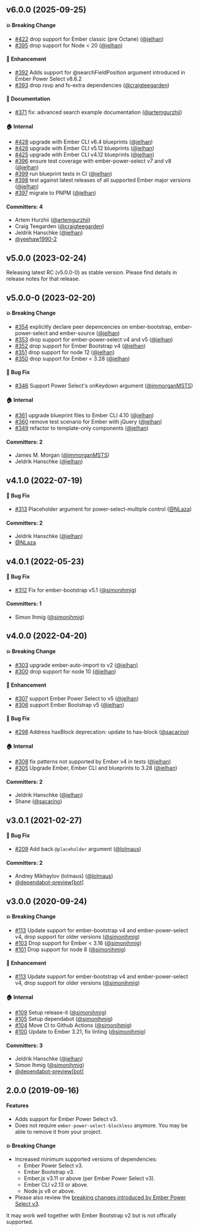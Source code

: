 
## v6.0.0 (2025-09-25)

#### :boom: Breaking Change
* [#422](https://github.com/ember-bootstrap/ember-bootstrap-power-select/pull/422) drop support for Ember classic (pre Octane) ([@jelhan](https://github.com/jelhan))
* [#395](https://github.com/ember-bootstrap/ember-bootstrap-power-select/pull/395) drop support for Node < 20 ([@jelhan](https://github.com/jelhan))

#### :rocket: Enhancement
* [#392](https://github.com/ember-bootstrap/ember-bootstrap-power-select/pull/392) Adds support for @searchFieldPosition argument introduced in Ember Power Select v8.6.2
* [#393](https://github.com/ember-bootstrap/ember-bootstrap-power-select/pull/393) drop rsvp and fs-extra dependencies ([@craigteegarden](https://github.com/craigteegarden))

#### :memo: Documentation
* [#371](https://github.com/ember-bootstrap/ember-bootstrap-power-select/pull/371) fix: advanced search example documentation ([@artemgurzhii](https://github.com/artemgurzhii))

#### :house: Internal
* [#428](https://github.com/ember-bootstrap/ember-bootstrap-power-select/pull/428) upgrade with Ember CLI v6.4 blueprints ([@jelhan](https://github.com/jelhan))
* [#426](https://github.com/ember-bootstrap/ember-bootstrap-power-select/pull/426) upgrade with Ember CLI v5.12 blueprints ([@jelhan](https://github.com/jelhan))
* [#425](https://github.com/ember-bootstrap/ember-bootstrap-power-select/pull/425) upgrade with Ember CLI v4.12 blueprints ([@jelhan](https://github.com/jelhan))
* [#396](https://github.com/ember-bootstrap/ember-bootstrap-power-select/pull/396) ensure test coverage with ember-power-select v7 and v8 ([@jelhan](https://github.com/jelhan))
* [#399](https://github.com/ember-bootstrap/ember-bootstrap-power-select/pull/399) run blueprint tests in CI ([@jelhan](https://github.com/jelhan))
* [#398](https://github.com/ember-bootstrap/ember-bootstrap-power-select/pull/398) test against latest releases of all supported Ember major versions ([@jelhan](https://github.com/jelhan))
* [#397](https://github.com/ember-bootstrap/ember-bootstrap-power-select/pull/397) migrate to PNPM ([@jelhan](https://github.com/jelhan))

#### Committers: 4
- Artem Hurzhii ([@artemgurzhii](https://github.com/artemgurzhii))
- Craig Teegarden ([@craigteegarden](https://github.com/craigteegarden))
- Jeldrik Hanschke ([@jelhan](https://github.com/jelhan))
- [@yeehaw1990-2](https://github.com/yeehaw1990-2)


## v5.0.0 (2023-02-24)

Releasing latest RC (v5.0.0-0) as stable version. Please find details in release notes for that release.

## v5.0.0-0 (2023-02-20)

#### :boom: Breaking Change

- [#354](https://github.com/ember-bootstrap/ember-bootstrap-power-select/pull/354) explicitly declare peer depencencies on ember-bootstrap, ember-power-select and ember-source ([@jelhan](https://github.com/jelhan))
- [#353](https://github.com/ember-bootstrap/ember-bootstrap-power-select/pull/353) drop support for ember-power-select v4 and v5 ([@jelhan](https://github.com/jelhan))
- [#352](https://github.com/ember-bootstrap/ember-bootstrap-power-select/pull/352) drop support for Ember Bootstrap v4 ([@jelhan](https://github.com/jelhan))
- [#351](https://github.com/ember-bootstrap/ember-bootstrap-power-select/pull/351) drop support for node 12 ([@jelhan](https://github.com/jelhan))
- [#350](https://github.com/ember-bootstrap/ember-bootstrap-power-select/pull/350) drop support for Ember < 3.28 ([@jelhan](https://github.com/jelhan))

#### :bug: Bug Fix

- [#346](https://github.com/ember-bootstrap/ember-bootstrap-power-select/pull/346) Support Power Select's onKeydown argument ([@jmmorganMSTS](https://github.com/jmmorganMSTS))

#### :house: Internal

- [#361](https://github.com/ember-bootstrap/ember-bootstrap-power-select/pull/361) upgrade blueprint files to Ember CLI 4.10 ([@jelhan](https://github.com/jelhan))
- [#360](https://github.com/ember-bootstrap/ember-bootstrap-power-select/pull/360) remove test scenario for Ember with jQuery ([@jelhan](https://github.com/jelhan))
- [#349](https://github.com/ember-bootstrap/ember-bootstrap-power-select/pull/349) refactor to template-only components ([@jelhan](https://github.com/jelhan))

#### Committers: 2

- James M. Morgan ([@jmmorganMSTS](https://github.com/jmmorganMSTS))
- Jeldrik Hanschke ([@jelhan](https://github.com/jelhan))

## v4.1.0 (2022-07-19)

#### :bug: Bug Fix

- [#313](https://github.com/kaliber5/ember-bootstrap-power-select/pull/313) Placeholder argument for power-select-multiple control ([@NLaza](https://github.com/NLaza))

#### Committers: 2

- Jeldrik Hanschke ([@jelhan](https://github.com/jelhan))
- [@NLaza](https://github.com/NLaza)

## v4.0.1 (2022-05-23)

#### :bug: Bug Fix

- [#312](https://github.com/kaliber5/ember-bootstrap-power-select/pull/312) Fix for ember-bootstrap v5.1 ([@simonihmig](https://github.com/simonihmig))

#### Committers: 1

- Simon Ihmig ([@simonihmig](https://github.com/simonihmig))

## v4.0.0 (2022-04-20)

#### :boom: Breaking Change

- [#303](https://github.com/kaliber5/ember-bootstrap-power-select/pull/303) upgrade ember-auto-import to v2 ([@jelhan](https://github.com/jelhan))
- [#300](https://github.com/kaliber5/ember-bootstrap-power-select/pull/300) drop support for node 10 ([@jelhan](https://github.com/jelhan))

#### :rocket: Enhancement

- [#307](https://github.com/kaliber5/ember-bootstrap-power-select/pull/307) support Ember Power Select to v5 ([@jelhan](https://github.com/jelhan))
- [#306](https://github.com/kaliber5/ember-bootstrap-power-select/pull/306) support Ember Bootstrap v5 ([@jelhan](https://github.com/jelhan))

#### :bug: Bug Fix

- [#298](https://github.com/kaliber5/ember-bootstrap-power-select/pull/298) Address hasBlock deprecation: update to has-block ([@sacarino](https://github.com/sacarino))

#### :house: Internal

- [#308](https://github.com/kaliber5/ember-bootstrap-power-select/pull/308) fix patterns not supported by Ember v4 in tests ([@jelhan](https://github.com/jelhan))
- [#305](https://github.com/kaliber5/ember-bootstrap-power-select/pull/305) Upgrade Ember, Ember CLI and blueprints to 3.28 ([@jelhan](https://github.com/jelhan))

#### Committers: 2

- Jeldrik Hanschke ([@jelhan](https://github.com/jelhan))
- Shane ([@sacarino](https://github.com/sacarino))

## v3.0.1 (2021-02-27)

#### :bug: Bug Fix

- [#209](https://github.com/kaliber5/ember-bootstrap-power-select/pull/209) Add back `@placeholder` argument ([@lolmaus](https://github.com/lolmaus))

#### Committers: 2

- Andrey Mikhaylov (lolmaus) ([@lolmaus](https://github.com/lolmaus))
- [@dependabot-preview[bot]](https://github.com/apps/dependabot-preview)

## v3.0.0 (2020-09-24)

#### :boom: Breaking Change

- [#113](https://github.com/kaliber5/ember-bootstrap-power-select/pull/113) Update support for ember-bootstrap v4 and ember-power-select v4, drop support for older versions ([@simonihmig](https://github.com/simonihmig))
- [#103](https://github.com/kaliber5/ember-bootstrap-power-select/pull/103) Drop support for Ember < 3.16 ([@simonihmig](https://github.com/simonihmig))
- [#101](https://github.com/kaliber5/ember-bootstrap-power-select/pull/101) Drop support for node 8 ([@simonihmig](https://github.com/simonihmig))

#### :rocket: Enhancement

- [#113](https://github.com/kaliber5/ember-bootstrap-power-select/pull/113) Update support for ember-bootstrap v4 and ember-power-select v4, drop support for older versions ([@simonihmig](https://github.com/simonihmig))

#### :house: Internal

- [#109](https://github.com/kaliber5/ember-bootstrap-power-select/pull/109) Setup release-it ([@simonihmig](https://github.com/simonihmig))
- [#105](https://github.com/kaliber5/ember-bootstrap-power-select/pull/105) Setup dependabot ([@simonihmig](https://github.com/simonihmig))
- [#104](https://github.com/kaliber5/ember-bootstrap-power-select/pull/104) Move CI to Github Actions ([@simonihmig](https://github.com/simonihmig))
- [#100](https://github.com/kaliber5/ember-bootstrap-power-select/pull/100) Update to Ember 3.21, fix linting ([@simonihmig](https://github.com/simonihmig))

#### Committers: 3

- Jeldrik Hanschke ([@jelhan](https://github.com/jelhan))
- Simon Ihmig ([@simonihmig](https://github.com/simonihmig))
- [@dependabot-preview[bot]](https://github.com/apps/dependabot-preview)

## 2.0.0 (2019-09-16)

#### Features

- Adds support for Ember Power Select v3.
- Does not require `ember-power-select-blockless` anymore. You may be able to remove it from your project.

#### :boom: Breaking Change

- Increased minimum supported versions of dependencies:
  - Ember Power Select v3.
  - Ember Bootstrap v3.
  - Ember.js v3.11 or above (per Ember Power Select v3).
  - Ember CLI v2.13 or above.
  - Node.js v8 or above.
- Please also review the [breaking changes introduced by Ember Power Select v3](https://github.com/cibernox/ember-power-select/blob/master/CHANGELOG.md#300-beta1).

It may work well together with Ember Bootstrap v2 but is not offically supported.
